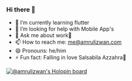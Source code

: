 ### Hi there 👋

- 🌱 I’m currently learning flutter
- 🤔 I’m looking for help with Mobile App's
- 💬 Ask me about work🥰
- 📫 How to reach me: me@amrulizwan.com
- 😄 Pronouns: he/him
- ⚡ Fun fact: Falling in love Salsabila Azzahra🥰 

[![@amrulizwan's Holopin board](https://holopin.me/amrulizwan)](https://holopin.io/@amrulizwan)
